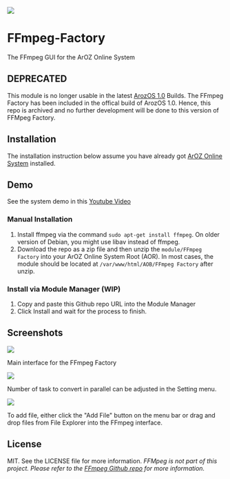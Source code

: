 ![](image/0.jpg)
# FFmpeg-Factory
The FFmpeg GUI for the ArOZ Online System

## DEPRECATED
This module is no longer usable in the latest [ArozOS 1.0](https://github.com/tobychui/arozos) Builds. The FFmpeg Factory has been included in the offical build of ArozOS 1.0. Hence, this repo is archived and no further development will be done to this version of FFMpeg Factory.

## Installation
The installation instruction below assume you have already got [ArOZ Online System](https://github.com/tobychui/ArOZ-Online-System) installed.

## Demo 
See the system demo in this [Youtube Video](https://www.youtube.com/watch?v=eCKVFfYGJfs&feature=youtu.be) 

### Manual Installation
1. Install ffmpeg via the command ```sudo apt-get install ffmpeg```. On older version of Debian, you might use libav instead of ffmpeg.
2. Download the repo as a zip file and then unzip the ```module/FFmpeg Factory``` into your ArOZ Online System Root (AOR).
In most cases, the module should be located at ```/var/www/html/AOB/FFmpeg Factory``` after unzip.

### Install via Module Manager (WIP)
1. Copy and paste this Github repo URL into the Module Manager
2. Click Install and wait for the process to finish.

## Screenshots
![](image/1.png)

Main interface for the FFmpeg Factory

![](image/2.png)

Number of task to convert in parallel can be adjusted in the Setting menu.

![](image/3.png)

To add file, either click the "Add File" button on the menu bar or drag and drop files from File Explorer into the FFmpeg interface.

## License
MIT. See the LICENSE file for more information.
*FFMpeg is not part of this project. Please refer to the [FFmpeg Github repo](https://github.com/FFmpeg/FFmpeg) for more information.*
